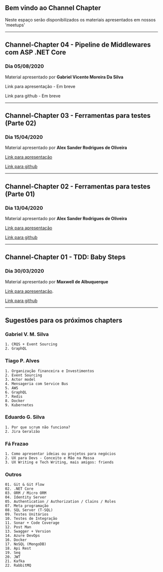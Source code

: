 ## Bem vindo ao Channel Chapter

Neste espaço serão disponibilizados os materiais apresentados em nossos 'meetups'

---

## Channel-Chapter 04 - Pipeline de Middlewares com ASP .NET Core
### Dia 05/08/2020

Material apresentado por **Gabriel Vicente Moreira Da Silva**

Link para apresentação - Em breve

Link para github - Em breve

---

## Channel-Chapter 03 - Ferramentas para testes (Parte 02)
### Dia 15/04/2020

Material apresentado por **Alex Sander Rodrigues de Oliveira**

[Link para apresentação](https://youtu.be/z87hEuv4628)

[Link para github](https://github.com/channel-chapter/chapter-03-ferramentas-testes-p2)

---

## Channel-Chapter 02 - Ferramentas para testes (Parte 01)
### Dia 13/04/2020

Material apresentado por **Alex Sander Rodrigues de Oliveira**

[Link para apresentação](https://youtu.be/WBYmD-bZ3IY)

[Link para github](https://github.com/channel-chapter/chapter-02-ferramentas-testes)

---

## Channel-Chapter 01 - TDD: Baby Steps
### Dia 30/03/2020

Material apresentado por **Maxwell de Albuquerque**

[Link para apresentação](https://youtu.be/RddTM2ff9lA).

[Link para github](https://github.com/channel-chapter/chapter-01-tdd-baby-steps)

---

## Sugestões para os próximos chapters

### Gabriel V. M. Silva
	1. CRQS + Event Sourcing
	2. GraphQL
	
### Tiago P. Alves
	1. Organização financeira e Investimentos
	2. Event Sourcing
	3. Actor model
	4. Mensageria com Service Bus
	5. AWS
	6. GraphQL
	7. Redis
	8. Docker
	9. Kubernetes

### Eduardo G. Silva
	1. Por que scrum não funciona?
	2. Jira Geralzão 
	
### Fá Frazao
	1. Como apresentar ideias ou projetos para negócios
	2. UX para Devs - Conceito e Mão na Massa
	3. UX Writing e Tech Writing, mais amigos: friends	

### Outros
	01. Git & Git Flow
	02. .NET Core
	03. ORM / Micro ORM
	04. Identity Server
	05. Authentication / Authorization / Clains / Roles
	07. Meta programação
	08. SQL Server (T-SQL)
	09. Testes Unitários
	10. Testes de Integração
	11. Sonar + Code Coverage
	12. Post Man
	13. Swagger + Version
	14. Azure DevOps
	16. Docker
	17. NoSQL (MongoDB)
	18. Api Rest
	19. Seq
	20. JWT
	21. Kafka
	22. RabbitMQ

